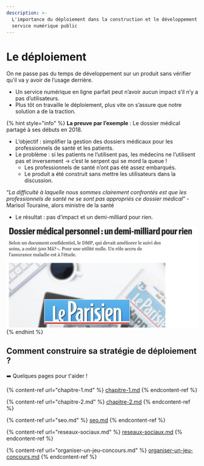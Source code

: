 ```yaml
---
description: >-
  L'importance du déploiement dans la construction et le développement d'un
  service numérique public
---
```


# Le déploiement

On ne passe pas du temps de développement sur un produit sans vérifier qu’il va y avoir de l’usage derrière.

* Un service numérique en ligne parfait peut n’avoir aucun impact s’il n’y a pas d’utilisateurs.
* Plus tôt on travaille le déploiement, plus vite on s’assure que notre solution a de la traction.

{% hint style="info" %}
**La preuve par l’exemple** : Le dossier médical partagé à ses débuts en 2018.

* L’objectif : simplifier la gestion des dossiers médicaux pour les professionnels de santé et les patients.
* Le problème : si les patients ne l’utilisent pas, les médecins ne l’utilisent pas et inversement → c’est le serpent qui se mord la queue !
  * Les professionnels de santé n’ont pas été assez embarqués.
  * Le produit a été construit sans mettre les utilisateurs dans la discussion.

“_La difficulté à laquelle nous sommes clairement confrontés est que les professionnels de santé ne se sont pas appropriés ce dossier médical_” - Marisol Touraine, alors ministre de la santé

* Le résultat : pas d’impact et un demi-milliard pour rien.

<img src="../../../.gitbook/assets/image (3) (3).png" alt="" data-size="original">
{% endhint %}

## Comment construire sa stratégie de déploiement ?

➡️ Quelques pages pour t'aider !

{% content-ref url="chapitre-1.md" %}
[chapitre-1.md](chapitre-1.md)
{% endcontent-ref %}

{% content-ref url="chapitre-2.md" %}
[chapitre-2.md](chapitre-2.md)
{% endcontent-ref %}

{% content-ref url="seo.md" %}
[seo.md](seo.md)
{% endcontent-ref %}

{% content-ref url="reseaux-sociaux.md" %}
[reseaux-sociaux.md](reseaux-sociaux.md)
{% endcontent-ref %}

{% content-ref url="organiser-un-jeu-concours.md" %}
[organiser-un-jeu-concours.md](organiser-un-jeu-concours.md)
{% endcontent-ref %}
